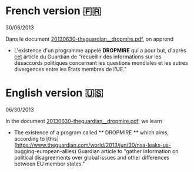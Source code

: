 # French version 🇫🇷

30/06/2013

Dans le document [20130630-theguardian__dropmire.pdf](https://git.chevro.fr/Eban/snowden-archive-mirror/src/master/documents/2013/20130630-theguardian__dropmire.pdf), on apprend
* L'existence d'un programme appelé **DROPMIRE** qui a pour but, d'après [cet](https://www.theguardian.com/world/2013/jun/30/nsa-leaks-us-bugging-european-allies) article du Guardian de "recueillir des informations sur les désaccords politiques concernant les questions mondiales et les autres divergences entre les États membres de l'UE."

# English version 🇺🇸

06/30/2013

In the document [20130630-theguardian__dropmire.pdf](https://git.chevro.fr/Eban/snowden-archive-mirror/src/master/documents/2013/20130630-theguardian__dropmire.pdf), we learn

* The existence of a program called ** DROPMIRE ** which aims, according to [this] (https://www.theguardian.com/world/2013/jun/30/nsa-leaks-us- bugging-european-allies) Guardian article to "gather information on political disagreements over global issues and other differences between EU member states."

